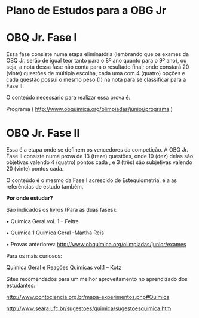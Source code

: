# Plano de Estudos para a OBG Jr

# OBQ Jr. Fase I

Essa fase consiste numa etapa eliminatória (lembrando que os exames da OBQ Jr. serão de igual teor tanto para o 8º ano quanto para o 9º ano), ou seja, a nota dessa fase não conta para o resultado final; onde constará  20 (vinte) questões de múltipla escolha, cada uma com 4 (quatro) opções e cada questão possui o mesmo peso (1) na nota para se classificar para a  Fase II.

O conteúdo necessário para realizar essa prova é:

Programa ( http://www.obquimica.org/olimpiadas/junior/programa )

# OBQ Jr. Fase II

Essa é a etapa onde se definem os vencedores da competição.
A OBQ Jr. Fase II consiste numa prova de 13 (treze) questões, onde 10 (dez) delas são objetivas valendo 4 (quatro) pontos cada , e 3 (três) são subjetivas valendo 20 (vinte) pontos cada.

O conteúdo é o mesmo da Fase I acrescido de Estequiometria, e a as referências de estudo também.

**Por onde estudar?**

São indicados os livros (Para as duas fases):

• Química Geral vol. 1 – Feltre

• Química 1 Química Geral -Martha Reis

• Provas anteriores: http://www.obquimica.org/olimpiadas/junior/exames

Para os mais curiosos:

Química Geral e Reações Químicas vol.1 – Kotz

Sites recomendados para um melhor aproveitamento no aprendizado dos estudantes:

http://www.pontociencia.org.br/mapa-experimentos.php#Química

http://www.seara.ufc.br/sugestoes/quimica/sugestoesquimica.htm
